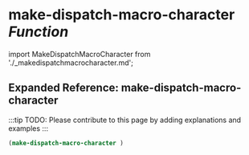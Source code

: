 # **make-dispatch-macro-character** *Function*

import MakeDispatchMacroCharacter from './_makedispatchmacrocharacter.md';

<MakeDispatchMacroCharacter />

## Expanded Reference: make-dispatch-macro-character

:::tip
TODO: Please contribute to this page by adding explanations and examples
:::

```lisp
(make-dispatch-macro-character )
```
